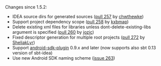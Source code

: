
Changes since 1.5.2:

* IDEA source dirs for generated sources  ([pull 257][1] by [chwthewke][2])
* Support project dependency scope ([pull 258][3] by [kxbmap][4])
* Delete existing xml files for libraries unless dont-delete-existing-libs argument is specified ([pull 260][5] by [jozic][6])
* Fixed descriptor generation for multiple root projects ([pull 272][7] by [SheliakLyr][8])
* Support [android-sdk-plugin][9] 0.9.x and later (now supports also sbt 0.13 version of sbt-idea)
* Use new Android SDK naming scheme ([issue 263][10])

[1]: https://github.com/mpeltonen/sbt-idea/pull/257
[2]: https://github.com/chwthewke
[3]: https://github.com/mpeltonen/sbt-idea/pull/258
[4]: https://github.com/kxbmap
[5]: https://github.com/mpeltonen/sbt-idea/pull/260
[6]: https://github.com/jozic
[7]: https://github.com/mpeltonen/sbt-idea/pull/272
[8]: https://github.com/SheliakLyr
[9]: https://github.com/pfn/android-sdk-plugin
[10]: https://github.com/mpeltonen/sbt-idea/pull/263
